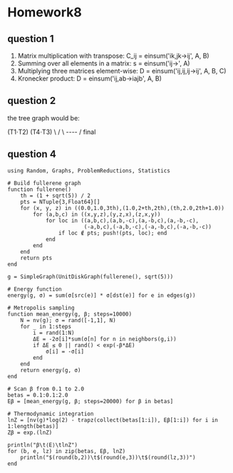 # Homework8
## question 1
1. Matrix multiplication with transpose: 
   C_ij = einsum('ik,jk->ij', A, B)
2. Summing over all elements in a matrix:
   s = einsum('ij->', A)
3. Multiplying three matrices element-wise:
   D = einsum('ij,ij,ij->ij', A, B, C)
4. Kronecker product: 
   D = einsum('ij,ab->iajb', A, B)

## question 2
the tree graph would be:

(T1⋅T2)    (T4⋅T3)
   \        /
    \ ---- /
     final

## question 4
```
using Random, Graphs, ProblemReductions, Statistics

# Build fullerene graph
function fullerene()
    th = (1 + sqrt(5)) / 2
    pts = NTuple{3,Float64}[]
    for (x, y, z) in ((0.0,1.0,3th),(1.0,2+th,2th),(th,2.0,2th+1.0))
        for (a,b,c) in ((x,y,z),(y,z,x),(z,x,y))
            for loc in ((a,b,c),(a,b,-c),(a,-b,c),(a,-b,-c),
                        (-a,b,c),(-a,b,-c),(-a,-b,c),(-a,-b,-c))
                if loc ∉ pts; push!(pts, loc); end
            end
        end
    end
    return pts
end

g = SimpleGraph(UnitDiskGraph(fullerene(), sqrt(5)))

# Energy function
energy(g, σ) = sum(σ[src(e)] * σ[dst(e)] for e in edges(g))

# Metropolis sampling
function mean_energy(g, β; steps=10000)
    N = nv(g); σ = rand([-1,1], N)
    for _ in 1:steps
        i = rand(1:N)
        ΔE = -2σ[i]*sum(σ[n] for n in neighbors(g,i))
        if ΔE ≤ 0 || rand() < exp(-β*ΔE)
            σ[i] = -σ[i]
        end
    end
    return energy(g, σ)
end

# Scan β from 0.1 to 2.0
betas = 0.1:0.1:2.0
Eβ = [mean_energy(g, β; steps=20000) for β in betas]

# Thermodynamic integration
lnZ = [nv(g)*log(2) - trapz(collect(betas[1:i]), Eβ[1:i]) for i in 1:length(betas)]
Zβ = exp.(lnZ)

println("β\t⟨E⟩\tlnZ")
for (b, e, lz) in zip(betas, Eβ, lnZ)
    println("$(round(b,2))\t$(round(e,3))\t$(round(lz,3))")
end
```